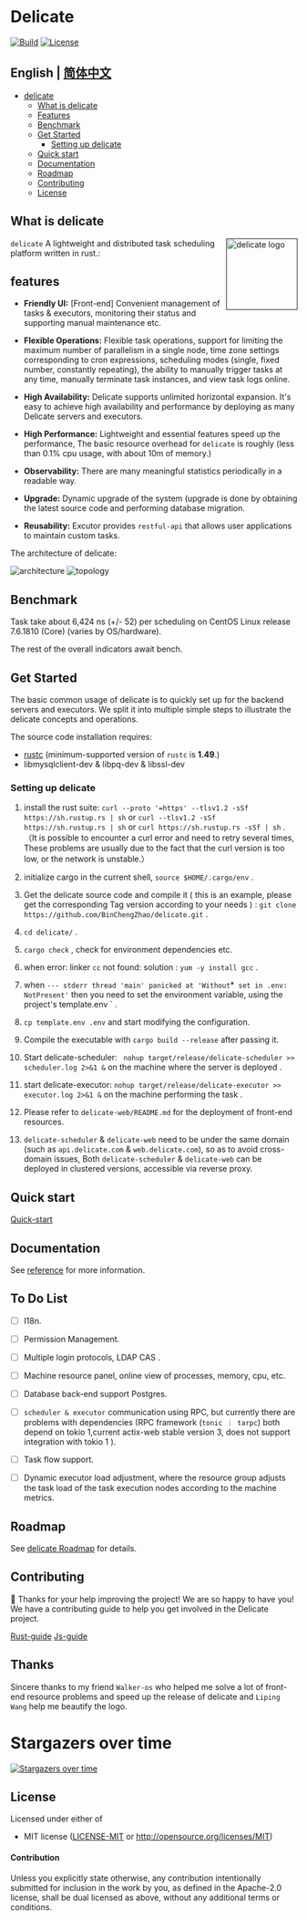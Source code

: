 # Delicate   
[![Build](https://github.com/BinChengZhao/delicate/workflows/CI/badge.svg)](
https://github.com/BinChengZhao/delicate/actions)
[![License](https://img.shields.io/badge/license-MIT%2FApache--2.0-blue.svg)](
https://github.com/BinChengZhao/delicate)
## English | [简体中文](./README_zhCN.md)

- [delicate](#delicate)
  - [What is delicate](#what-is-delicate)
  - [Features](#features)
  - [Benchmark](#benchmark)
  - [Get Started](#get-started)
    - [Setting up delicate](#setting-up-delicate)
  - [Quick start](#quick-start)
  - [Documentation](#documentation)
  - [Roadmap](#roadmap)
  - [Contributing](#Contributing)
  - [License](#license)

## What is delicate
<a href="">
    <img src="./doc/delicate_logo.png"
         alt="delicate logo" title="delicate" height="125" width="125"  align="right"/>
</a>

`delicate` A lightweight and distributed task scheduling platform written in rust.:

## features
- **Friendly UI:** [Front-end] Convenient management of tasks & executors, monitoring their status and supporting manual maintenance etc.

- **Flexible Operations:** Flexible task operations, support for limiting the maximum number of parallelism in a single node, time zone settings corresponding to cron expressions, scheduling modes (single, fixed number, constantly repeating), the ability to manually trigger tasks at any time, manually terminate task instances, and view task logs online.

- **High Availability:**  Delicate supports unlimited horizontal expansion. It's easy to achieve high availability and performance by deploying as many Delicate servers and executors.

- **High Performance:** Lightweight and essential features speed up the performance, The basic resource overhead for `delicate` is roughly (less than 0.1% cpu usage, with about 10m of memory.)

- **Observability:**  There are many meaningful statistics periodically in a readable way.

- **Upgrade:**  Dynamic upgrade of the system (upgrade is done by obtaining the latest source code and performing database migration.

- **Reusability:**  Excutor provides `restful-api` that allows user applications to maintain custom tasks.

The architecture of delicate:

![architecture](./doc/architecture.svg)
![topology](./doc/topology.svg)


## Benchmark
Task take about 6,424 ns (+/- 52) per scheduling on CentOS Linux release 7.6.1810 (Core)  (varies by OS/hardware).

The rest of the overall indicators await bench.

## Get Started

The basic common usage of delicate is to quickly set up for the backend servers and executors. We split it into multiple simple steps to illustrate the delicate concepts and operations.

The source code installation requires:
 * [rustc](https://www.rust-lang.org/tools/install) (minimum-supported version of `rustc` is **1.49**.) 
 * libmysqlclient-dev & libpq-dev & libssl-dev

### Setting up delicate

<!-- We can download the binary from [release page](https://github.com/BinChengZhao/delicate/releases).  -->
<!-- 
For example we use linux version:

```bash
$ mkdir delicate
$ wget https://github.com/BinChengZhao/delicate/releases/download/v1.0.0/delicate-v1.0.0-linux-amd64.tar.gz
$ tar zxvf delicate-v1.0.0-linux-amd64.tar.gz -C delicate && cd delicate -->


1. install the rust suite: ` curl --proto '=https' --tlsv1.2 -sSf https://sh.rustup.rs | sh ` or ` curl --tlsv1.2 -sSf https://sh.rustup.rs | sh ` or `curl https://sh.rustup.rs -sSf | sh`  .  （It is possible to encounter a curl error and need to retry several times, These problems are usually due to the fact that the curl version is too low, or the network is unstable.）

2. initialize cargo in the current shell, ` source $HOME/.cargo/env ` .  

3. Get the delicate source code and compile it ( this is an example, please get the corresponding Tag version according to your needs ) : ` git clone https://github.com/BinChengZhao/delicate.git ` .

4. ` cd delicate/ ` .

5. ` cargo check ` , check for environment dependencies etc.

6. when error: linker `cc` not found: solution : ` yum -y install gcc ` .

7. when ` --- stderr thread 'main' panicked at 'Without `*` set in .env: NotPresent'` then you need to set the environment variable, using the project's  template.env ` .

8. ` cp template.env .env ` and start modifying the configuration. 

9. Compile the executable with ` cargo build --release ` after passing it.

10. Start delicate-scheduler: ` nohup target/release/delicate-scheduler >> scheduler.log 2>&1 &` on the machine where the server is deployed .

11. start delicate-executor: ` nohup target/release/delicate-executor >> executor.log 2>&1 & ` on the machine performing the task .

12. Please refer to `delicate-web/README.md` for the deployment of front-end resources.

13. `delicate-scheduler` & `delicate-web` need to be under the same domain (such as `api.delicate.com` & `web.delicate.com`), so as to avoid cross-domain issues, Both `delicate-scheduler` & `delicate-web` can be deployed in clustered versions, accessible via reverse proxy.


## Quick start
[Quick-start](./doc/quick_start.md)

## Documentation

See [reference](./doc/reference.md) for more information.


## To Do List
- [ ] I18n.
- [ ] Permission Management.
- [ ] Multiple login protocols, LDAP CAS .
- [ ] Machine resource panel, online view of processes, memory, cpu, etc.
- [ ] Database back-end support Postgres.
- [ ]  `scheduler & executor` communication using RPC, but currently there are problems with dependencies (RPC framework (`tonic ｜ tarpc`) both depend on tokio 1,current actix-web stable version 3, does not support integration with tokio 1 ).
- [ ] Task flow support.
- [ ] Dynamic executor load adjustment, where the resource group adjusts the task load of the task execution nodes according to the machine metrics.


## Roadmap 

See [delicate Roadmap](./doc/Roadmap.md) for details.


## Contributing

:balloon: Thanks for your help improving the project! We are so happy to have
you! We have a contributing guide to help you get involved in the Delicate
project.

[Rust-guide](./CONTRIBUTING.md)
[Js-guide](./delicate-web/CONTRIBUTING.md)


## Thanks
Sincere thanks to my friend `Walker-os` who helped me solve a lot of front-end resource problems and speed up the release of delicate and `Liping Wang` help me beautify the logo.

# Stargazers over time

[![Stargazers over time](https://starchart.cc/BinChengZhao/delicate.svg)](https://starchart.cc/BinChengZhao/delicate)


## License

Licensed under either of

 * MIT license ([LICENSE-MIT](LICENSE-MIT) or http://opensource.org/licenses/MIT)

#### Contribution

Unless you explicitly state otherwise, any contribution intentionally submitted
for inclusion in the work by you, as defined in the Apache-2.0 license, shall be
dual licensed as above, without any additional terms or conditions.
